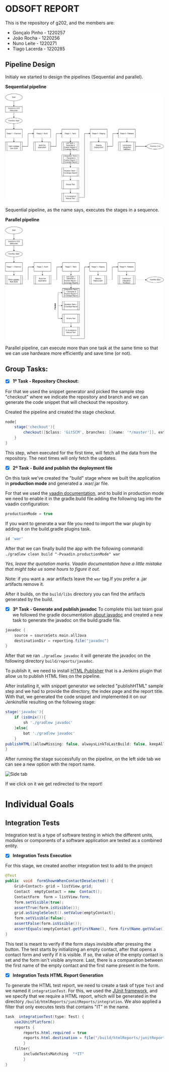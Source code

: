 # ODSOFT REPORT

This is the repository of g202, and the members are:

 - Gonçalo Pinho - 1220257
 - João Rocha - 1220256
 - Nuno Leite - 1220271
 - Tiago Lacerda - 1220285

  ## Pipeline Design

Initialy we started to design the pipelines (Sequential and parallel).

  

**Sequential pipeline**

![Alt text](pipeline-diagrams/sequential_pipeline.png?raw=true  "Sequencial pipeline diagram")

  

Sequential pipeline, as the name says, executes the stages in a sequence.

  

**Parallel pipeline**

![Alt text](pipeline-diagrams/parallel_pipeline.png?raw=true  "Sequencial pipeline diagram")

  

Parallel pipeline, can execute more than one task at the same time so that we can use hardware more efficiently and save time (or not).

  

## Group Tasks:

 - [x] **1º Task - Repository Checkout:**

For that we used the snippet generator and picked the sample step "checkout" where we indicate the repository and branch and we can generate the code snippet that will checkout the repository.

  

Created the pipeline and created the stage checkout.

  

```groovy
node{
	stage('checkout'){
		checkout([$class: 'GitSCM', branches: [[name: '*/master']], extensions: [], userRemoteConfigs: [[url: 'git@bitbucket.org:mei-isep/odsoft-22-23-ncf-g202.git']]])
	}
}

```

  

This step, when executed for the first time, will fetch all the data from the repository. The next times will only fetch the updates.

 - [x] **2º Task - Build and publish the deployment file**

On this task we've created the "build" stage where we built the application in **production mode** and generated a .war/.jar file.

For that we used the [vaadin documentation](https://vaadin.com/docs/latest/overview), and to build in production mode we need to enable it in the gradle.build file adding the following tag into the vaadin configuration:
```groovy
productionMode = true
```
If you want to generate a war file you need to import the war plugin by adding it on the build.gradle plugins task.
```groovy
id 'war'
```
After that we can finally build the app with the following command:
`./gradlew clean build "-Pvaadin.productionMode" war`

*Yes, leave the quotation marks. Vaadin documentation have a little mistake that might take us some hours to figure it out.*

Note: if you want a .war artifacts leave the  ```war``` tag.If you prefer a .jar artifacts remove it.

After it builds, on the ``` build/libs ``` directory you can find the artifacts generated by the build.

 - [x] **3º Task - Generate and publish javadoc**
To complete this last team goal we followed the gradle documentation [about javadoc](https://docs.gradle.org/current/dsl/org.gradle.api.tasks.javadoc.Javadoc.html) and created a new task to generate the javadoc on the build.gradle file.

```groovy
javadoc {
	source = sourceSets.main.allJava
	destinationDir = reporting.file("javadoc")
}
```

After that we ran ```./gradlew javadoc``` it will generate the javadoc on the following directory ```build/reports/javadoc```.

To publish it, we need to install [HTML Publisher](https://plugins.jenkins.io/htmlpublisher/) that is a Jenkins plugin that allow us to publish HTML files on the pipeline.

After installing it, with snippet generator we selected "publishHTML" sample step and we had to provide the directory, the index page and the report title. With that, we generated the code snippet and implemented it on our Jenkinsfile resulting on the following stage:
```groovy
stage('javadoc'){
	if (isUnix()){
		sh './gradlew javadoc'
	}else{
		bat './gradlew javadoc'
	}
publishHTML([allowMissing: false, alwaysLinkToLastBuild: false, keepAll: false, reportDir: 'build/reports/javadoc/', reportFiles: 'index.html', reportName: 'Javadoc', reportTitles: '', useWrapperFileDirectly: true])
}
``` 

After running the stage successfully on the pipeline, on the left side tab we can see a new option with the report name.

![Side tab](https://i.imgur.com/NPkp29U.png)

If we click on it we get redirected to the report! 

# Individual Goals

## Integration Tests

Integration test is a type of software testing in which the different units, modules or components of a software application are tested as a combined entity.

 - [x] **Integration Tests Execution**

For this stage, we created another integration test to add to the project:

``` java
@Test
public  void  formShownWhenContactDeselected() {
	Grid<Contact> grid = listView.grid;
	Contact  emptyContact = new  Contact();
	ContactForm  form = listView.form;
	form.setVisible(true);
	assertTrue(form.isVisible());
	grid.asSingleSelect().setValue(emptyContact);
	form.setVisible(false);
	assertFalse(form.isVisible());
	assertEquals(emptyContact.getFirstName(), form.firstName.getValue());
}
```
This test is meant to verify if the form stays invisible after pressing the button. The test starts by initializing an empty contact, after that opens a contact form and verify if it is visible. If so, the value of the empty contact is set and the form isn't visible anymore. Last, there is a comparation between the first name of the empty contact and the first name present in the form.

 - [x] **Integration Tests HTML Report Generation**

To generate the HTML test report, we need to create a task of type ``Test`` and we named it ``integrationTest``. For this, we used the [JUnit framework](https://junit.org/junit5/), and we specify that we require a HTML report, which will be generated in the directory ``/build/htmlReports/junitReports/integration``. We also applied a filter that only executes tests that contains "IT" in the name.

```` java
task  integrationTest(type: Test) {
	useJUnitPlatform()
	reports {
		reports.html.required = true
		reports.html.destination = file("/build/htmlReports/junitReports/integration")
		}
	filter{
		includeTestsMatching  "*IT"
		}
}
````